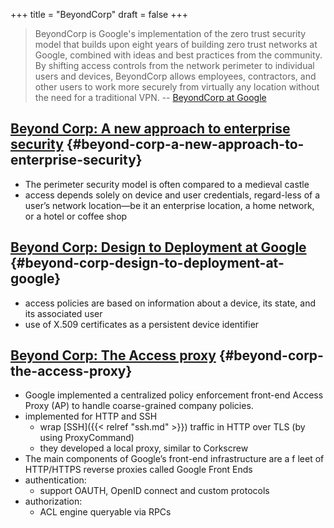 +++
title = "BeyondCorp"
draft = false
+++

> BeyondCorp is Google's implementation of the zero trust security model that
> builds upon eight years of building zero trust networks at Google, combined with
> ideas and best practices from the community. By shifting access controls from
> the network perimeter to individual users and devices, BeyondCorp allows
> employees, contractors, and other users to work more securely from virtually any
> location without the need for a traditional VPN. -- [BeyondCorp at Google](https://cloud.google.com/beyondcorp)


## [Beyond Corp: A new approach to enterprise security](https://research.google/pubs/pub43231/) {#beyond-corp-a-new-approach-to-enterprise-security}

-   The perimeter security model is often compared to a medieval castle
-   access depends solely on device and user credentials, regard-less of a user’s network location—be it an enterprise location, a home network, or a hotel or coffee shop


## [Beyond Corp: Design to Deployment at Google](https://research.google/pubs/pub44860/) {#beyond-corp-design-to-deployment-at-google}

-   access policies are based on information about a device, its state, and its associated user
-   use of X.509 certificates as a persistent device identifier


## [Beyond Corp: The Access proxy](https://research.google/pubs/pub45728/) {#beyond-corp-the-access-proxy}

-   Google implemented a centralized policy enforcement front-end Access Proxy (AP) to handle coarse-grained company policies.
-   implemented for HTTP and SSH
    -   wrap [SSH]({{< relref "ssh.md" >}}) traffic in HTTP over TLS (by using ProxyCommand)
    -   they developed a local proxy, similar to Corkscrew
-   The main components of Google’s front-end infrastructure are a f leet of HTTP/HTTPS reverse proxies called Google Front Ends
-   authentication:
    -   support OAUTH, OpenID connect and custom protocols
-   authorization:
    -   ACL engine queryable via RPCs